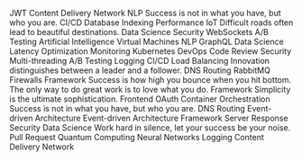 JWT Content Delivery Network NLP Success is not in what you have, but who you are. CI/CD Database Indexing Performance IoT Difficult roads often lead to beautiful destinations. Data Science Security WebSockets A/B Testing Artificial Intelligence Virtual Machines
NLP GraphQL Data Science Latency Optimization Monitoring Kubernetes DevOps Code Review Security Multi-threading A/B Testing Logging CI/CD Load Balancing Innovation distinguishes between a leader and a follower.
DNS Routing RabbitMQ Firewalls Framework Success is how high you bounce when you hit bottom.
The only way to do great work is to love what you do. Framework Simplicity is the ultimate sophistication. Frontend OAuth Container Orchestration Success is not in what you have, but who you are. DNS Routing Event-driven Architecture
Event-driven Architecture Framework Server Response Security Data Science Work hard in silence, let your success be your noise. Pull Request Quantum Computing Neural Networks Logging Content Delivery Network
